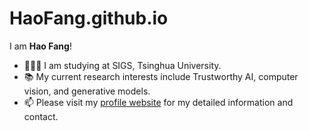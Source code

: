 # HaoFang.github.io

I am **Hao Fang**!
- 👨🏼‍🎓 I am studying at SIGS, Tsinghua University.
- 📚️ My current research interests include Trustworthy AI, computer vision, and generative models.
- 📫 Please visit my [profile website](https://ffhibnese.github.io/) for my detailed information and contact.
